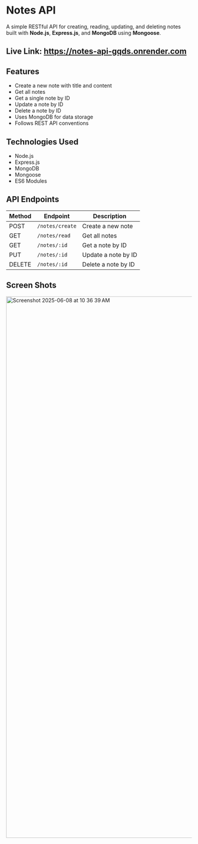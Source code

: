 # Notes API

A simple RESTful API for creating, reading, updating, and deleting notes built with **Node.js**, **Express.js**, and **MongoDB** using **Mongoose**.

## Live Link: https://notes-api-gqds.onrender.com

## Features

- Create a new note with title and content
- Get all notes
- Get a single note by ID
- Update a note by ID
- Delete a note by ID
- Uses MongoDB for data storage
- Follows REST API conventions

## Technologies Used

- Node.js
- Express.js
- MongoDB
- Mongoose
- ES6 Modules

## API Endpoints
| Method | Endpoint         | Description            |
|--------|------------------|------------------------|
| POST   | `/notes/create`  | Create a new note      |
| GET    | `/notes/read`    | Get all notes          |
| GET    | `/notes/:id`     | Get a note by ID       |
| PUT    | `/notes/:id`     | Update a note by ID    |
| DELETE | `/notes/:id`     | Delete a note by ID    |


## Screen Shots

<img width="1470" alt="Screenshot 2025-06-08 at 10 36 39 AM" src="https://github.com/user-attachments/assets/1ac65fb4-7deb-483a-8846-8fd2036fe005" />

